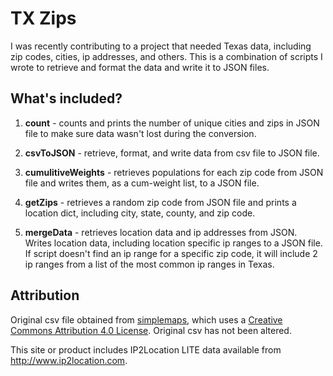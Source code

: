 # TX Zips

I was recently contributing to a project that needed Texas data, including zip codes, cities, ip addresses, and others. This is a combination of scripts I wrote to retrieve and format the data and write it to JSON files.

## What's included?

1. **count** - counts and prints the number of unique cities and zips in JSON file to make sure data wasn't lost during the conversion.

2. **csvToJSON** - retrieve, format, and write data from csv file to JSON file.

3. **cumulitiveWeights** - retrieves populations for each zip code from JSON file and writes them, as a cum-weight list, to a JSON file.

4. **getZips** - retrieves a random zip code from JSON file and prints a location dict, including city, state, county, and zip code.

5. **mergeData** - retrieves location data and ip addresses from JSON. Writes location data, including location specific ip ranges to a JSON file. If script doesn't find an ip range for a specific zip code, it will include 2 ip ranges from a list of the most common ip ranges in Texas.

## Attribution

Original csv file obtained from [simplemaps](https://simplemaps.com/data/us-zips), which uses a [Creative Commons Attribution 4.0 License](https://creativecommons.org/licenses/by/4.0/). Original csv has not been altered.

This site or product includes IP2Location LITE data available from <http://www.ip2location.com>.
